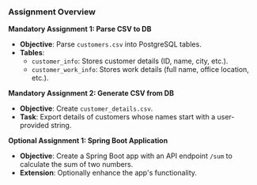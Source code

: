 ### Assignment Overview

**Mandatory Assignment 1: Parse CSV to DB**
- **Objective**: Parse `customers.csv` into PostgreSQL tables.
- **Tables**:
  - `customer_info`: Stores customer details (ID, name, city, etc.).
  - `customer_work_info`: Stores work details (full name, office location, etc.).

**Mandatory Assignment 2: Generate CSV from DB**
- **Objective**: Create `customer_details.csv`.
- **Task**: Export details of customers whose names start with a user-provided string.

**Optional Assignment 1: Spring Boot Application**
- **Objective**: Create a Spring Boot app with an API endpoint `/sum` to calculate the sum of two numbers.
- **Extension**: Optionally enhance the app's functionality.
